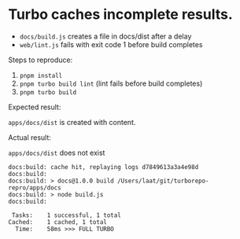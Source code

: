 # Turbo caches incomplete results.


* `docs/build.js` creates a file in docs/dist after a delay
* `web/lint.js` fails with exit code 1 before build completes

Steps to reproduce:

1. `pnpm install`
2. `pnpm turbo build lint` (lint fails before build completes)
3. `pnpm turbo build`

Expected result:

`apps/docs/dist` is created with content.

Actual result:

`apps/docs/dist` does not exist

```
docs:build: cache hit, replaying logs d7849613a3a4e98d
docs:build:
docs:build: > docs@1.0.0 build /Users/laat/git/turborepo-repro/apps/docs
docs:build: > node build.js
docs:build:

 Tasks:    1 successful, 1 total
Cached:    1 cached, 1 total
  Time:    58ms >>> FULL TURBO
```
